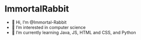 # ImmortalRabbit
- 👋 Hi, I’m @Immortal-Rabbit
- 👀 I’m interested in computer science
- 🌱 I’m currently learning Java, JS, HTML and CSS, and Python

<!---
Immortal-Rabbit/Immortal-Rabbit is a ✨ special ✨ repository because its `README.md` (this file) appears on your GitHub profile.
You can click the Preview link to take a look at your changes.
--->
